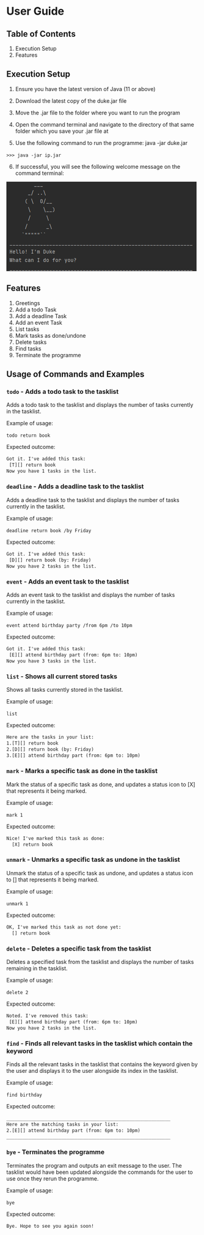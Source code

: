 # User Guide

## Table of Contents

1. Execution Setup
2. Features

## Execution Setup

1. Ensure you have the latest version of Java (11 or above)

2. Download the latest copy of the duke.jar file

3. Move the .jar file to the folder where you want to run the program

4. Open the command terminal and navigate to the directory of that same folder which you save your .jar file at

5. Use the following command to run the programme: java -jar duke.jar

`>>> java -jar ip.jar`
    
6. If successful, you will see the following welcome message on the command terminal:

![img.png](img.png)

## Features 

1. Greetings 
2. Add a todo Task
3. Add a deadline Task
4. Add an event Task
5. List tasks
6. Mark tasks as done/undone
7. Delete tasks
8. Find tasks
9. Terminate the programme

## Usage of Commands and Examples

### `todo` - Adds a todo task to the tasklist

Adds a todo task to the tasklist and displays the number of tasks currently in the tasklist.

Example of usage: 

`todo return book`

Expected outcome:

```
Got it. I've added this task:
 [T][] return book
Now you have 1 tasks in the list.
```
### `deadline` - Adds a deadline task to the tasklist

Adds a deadline task to the tasklist and displays the number of tasks currently in the tasklist.


Example of usage:

`deadline return book /by Friday`

Expected outcome:

```
Got it. I've added this task:
 [D][] return book (by: Friday)
Now you have 2 tasks in the list.
```
### `event` - Adds an event task to the tasklist

Adds an event task to the tasklist and displays the number of tasks currently in the tasklist.


Example of usage:

`event attend birthday party /from 6pm /to 10pm`

Expected outcome:

```
Got it. I've added this task:
 [E][] attend birthday part (from: 6pm to: 10pm)
Now you have 3 tasks in the list.
```
### `list` - Shows all current stored tasks

Shows all tasks currently stored in the tasklist.

Example of usage:

`list`

Expected outcome:

```
Here are the tasks in your list:
1.[T][] return book
2.[D][] return book (by: Friday)
3.[E][] attend birthday part (from: 6pm to: 10pm)
```
### `mark` - Marks a specific task as done in the tasklist

Mark the status of a specific task as done, and updates a status icon to [X] that represents it being marked.

Example of usage:

`mark 1`

Expected outcome:

```
Nice! I've marked this task as done:
  [X] return book
```
### `unmark` - Unmarks a specific task as undone in the tasklist

Unmark the status of a specific task as undone, and updates a status icon to [] that represents it being marked.

Example of usage:

`unmark 1`

Expected outcome:

```
OK, I've marked this task as not done yet:
  [] return book
```
### `delete` - Deletes a specific task from the tasklist

Deletes a specified task from the tasklist and displays the number of tasks remaining in the tasklist.

Example of usage:

`delete 2`

Expected outcome:

```
Noted. I've removed this task:
 [E][] attend birthday part (from: 6pm to: 10pm)
Now you have 2 tasks in the list.
```
### `find` - Finds all relevant tasks in the tasklist which contain the keyword

Finds all the relevant tasks in the tasklist that contains the keyword given by the user and displays it to the user alongside its index in the tasklist.

Example of usage:

`find birthday`

Expected outcome:

```
____________________________________________________________
Here are the matching tasks in your list:
2.[E][] attend birthday part (from: 6pm to: 10pm)
____________________________________________________________
```
### `bye` - Terminates the programme

Terminates the program and outputs an exit message to the user.
The tasklist would have been updated alongside the commands for the user to use once they rerun the programme.

Example of usage:

`bye`

Expected outcome:

```
Bye. Hope to see you again soon!
```
